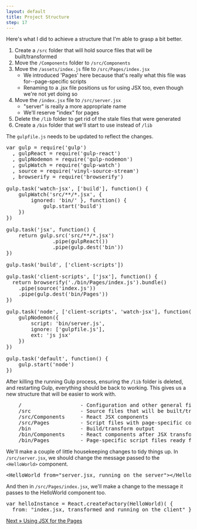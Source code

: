 ```yaml
---
layout: default
title: Project Structure
step: 17
---
```

Here's what I did to achieve a structure that I'm able to grasp a bit better.

1. Create a `/src` folder that will hold source files that will be built/transformed
1. Move the `/Components` folder to `/src/Components`
1. Move the `/assets/index.js` file to `/src/Pages/index.jsx`
    - We introduced 'Pages' here because that's really what this file was for--page-specific scripts
    - Renaming to a .jsx file positions us for using JSX too, even though we're not yet doing so
1. Move the `/index.jsx` file to `/src/server.jsx`
    - "server" is really a more appropriate name
    - We'll reserve "index" for pages
1. Delete the `/lib` folder to get rid of the stale files that were generated
1. Create a `/bin` folder that we'll start to use instead of `/lib`

The `gulpfile.js` needs to be updated to reflect the changes.

<pre class="brush: js">
var gulp = require('gulp')
  , gulpReact = require('gulp-react')
  , gulpNodemon = require('gulp-nodemon')
  , gulpWatch = require('gulp-watch')
  , source = require('vinyl-source-stream')
  , browserify = require('browserify')

gulp.task('watch-jsx', ['build'], function() {
    gulpWatch('src/**/*.jsx', {
        ignored: 'bin/' }, function() {
            gulp.start('build')
    })
})

gulp.task('jsx', function() {
    return gulp.src('src/**/*.jsx')
               .pipe(gulpReact())
               .pipe(gulp.dest('bin'))
})

gulp.task('build', ['client-scripts'])

gulp.task('client-scripts', ['jsx'], function() {
  return browserify('./bin/Pages/index.js').bundle()
    .pipe(source('index.js'))
    .pipe(gulp.dest('bin/Pages'))
})

gulp.task('node', ['client-scripts', 'watch-jsx'], function() {
    gulpNodemon({
        script: 'bin/server.js',
        ignore: ['gulpfile.js'],
        ext: 'js jsx'
    })
})

gulp.task('default', function() {
    gulp.start('node')
})
</pre>

After killing the running Gulp process, ensuring the `/lib` folder is deleted, and restarting Gulp, everything should be back to working.  This gives us a new structure that will be easier to work with.

<pre>
    /                   - Configuration and other general files
    /src                - Source files that will be built/transformed
    /src/Components     - React JSX components
    /src/Pages          - Script files with page-specific code
    /bin                - Build/transform output
    /bin/Components     - React components after JSX transform
    /bin/Pages          - Page-specific script files ready for use in the browser
</pre>

We'll make a couple of little housekeeping changes to tidy things up.  In `/src/server.jsx`, we should change the message passed to the `<HelloWorld>` component.

<pre class="brush: js">
&lt;HelloWorld from="server.jsx, running on the server"&gt;&lt;/HelloWorld&gt;
</pre>

And then in `/src/Pages/index.jsx`, we'll make a change to the message it passes to the HelloWorld component too.

<pre class="brush: js">
var helloInstance = React.createFactory(HelloWorld)( {
  from: "index.jsx, transformed and running on the client" } );
</pre>

[Next » Using JSX for the Pages](18-jsx-pages)
